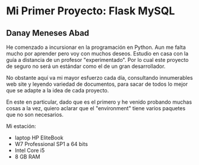# Mi Primer Proyecto: Flask MySQL
## Danay Meneses Abad


He comenzado a incursionar en la programación en Python. Aun me falta mucho por aprender pero voy con muchos deseos. Estudio en casa con la guía a distancia de un profesor "experimentado". Por lo cual este proyecto de seguro no será un estándar como el de un gran desarrollador.

No obstante aquí va mi mayor esfuerzo cada día, consultando innumerables web site y leyendo variedad de documentos, para sacar de todos lo mejor que se adapte a la idea de cada proyecto.

En este en particular, dado que es el primero y he venido probando muchas cosas a la vez, quiero aclarar que el "environment" tiene varios paquetes que no son necesarios.

Mi estación:
* laptop HP EliteBook
* W7 Professional SP1 a 64 bits
* Intel Core i5
* 8 GB RAM
